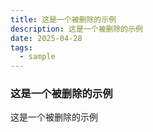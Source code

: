```yaml
---
title: 这是一个被删除的示例
description: 这是一个被删除的示例
date: 2025-04-28
tags:
  - sample
---
```


### 这是一个被删除的示例

这是一个被删除的示例
